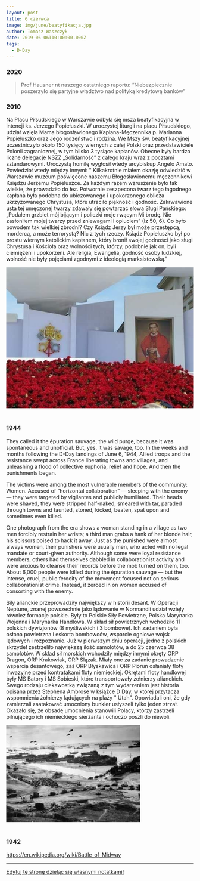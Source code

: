 ```yaml
---
layout: post
title: 6 czerwca
image: img/june/beatyfikacja.jpg
author: Tomasz Waszczyk
date: 2019-06-06T10:00:00.000Z
tags:
  - D-Day
---
```


### 2020

> Prof Hausner nt naszego ostatniego raportu: “Niebezpiecznie poszerzyło się partyjne władztwo nad polityką kredytową banków”

### 2010

Na Placu Piłsudskiego w Warszawie odbyła się msza beatyfikacyjna w intencji ks. Jerzego Popiełuszki.
W uroczystej liturgii na placu Piłsudskiego, udział wzięła Mama błogosławionego Kapłana-Męczennika p. Marianna Popiełuszko oraz Jego rodzeństwo i rodzina. We Mszy św.
beatyfikacyjnej uczestniczyło około 150 tysięcy wiernych z całej Polski oraz przedstawiciele Polonii zagranicznej, w tym blisko 3 tysiące kapłanów. Obecne były bardzo liczne delegacje NSZZ „Solidarność” z całego kraju wraz z
pocztami sztandarowymi.
Uroczystą homilę wygłosił wtedy arcybiskup Angelo Amato.
Powiedział wtedy między innymi:
" Kilkakrotnie miałem okazję odwiedzić w Warszawie muzeum poświęcone naszemu Błogosławionemu męczennikowi Księdzu Jerzemu Popiełuszce. Za każdym razem
wzruszenie było tak wielkie, że prowadziło do łez. Potwornie zeszpecona twarz tego łagodnego kapłana była podobna do ubiczowanego i upokorzonego oblicza ukrzyżowanego Chrystusa, które utraciło piękność i godność. Zakrwawione usta tej
umęczonej twarzy zdawały się powtarzać słowa Sługi Pańskiego: „Podałem grzbiet mój bijącym i policzki moje rwącym Mi brodę. Nie zasłoniłem mojej twarzy przed zniewagami i
opluciem” (Iz 50, 6). Co było powodem tak wielkiej zbrodni? Czy Ksiądz Jerzy był może przestępcą, mordercą, a
może terrorystą? Nic z tych rzeczy. Ksiądz Popiełuszko był po prostu wiernym katolickim kapłanem, który bronił swojej godności jako sługi Chrystusa i Kościoła oraz wolności tych,
którzy, podobnie jak on, byli ciemiężeni i
upokorzeni. Ale religia, Ewangelia, godność osoby ludzkiej, wolność nie były pojęciami zgodnymi z ideologią marksistowską."

<img src="./img/june/beatyfikacja.jpg"><br><br>

### 1944

They called it the épuration sauvage, the wild purge, because it was spontaneous and unofficial. But, yes, it was savage, too. In the weeks and months following the D-Day landings of June 6, 1944, Allied troops and the resistance swept across France liberating towns and villages, and unleashing a flood of collective euphoria, relief and hope. And then the punishments began.

The victims were among the most vulnerable members of the community: Women. Accused of “horizontal collaboration” — sleeping with the enemy — they were targeted by vigilantes and publicly humiliated. Their heads were shaved, they were stripped half-naked, smeared with tar, paraded through towns and taunted, stoned, kicked, beaten, spat upon and sometimes even killed.

One photograph from the era shows a woman standing in a village as two men forcibly restrain her wrists; a third man grabs a hank of her blonde hair, his scissors poised to hack it away. Just as the punished were almost always women, their punishers were usually men, who acted with no legal mandate or court-given authority. Although some were loyal resistance members, others had themselves dabbled in collaborationist activity and were anxious to cleanse their records before the mob turned on them, too. About 6,000 people were killed during the épuration sauvage — but the intense, cruel, public ferocity of the movement focused not on serious collaborationist crime. Instead, it zeroed in on women accused of consorting with the enemy.

Siły alianckie przeprowadziły największy w historii desant. W Operacji Neptune, znanej powszechnie jako lądowanie w Normandii udział wzięły również formacje polskie. Były to Polskie Siły Powietrzne, Polska Marynarka Wojenna i Marynarka Handlowa. W skład sił powietrznych wchodziło 11 polskich dywizjonów (8 myśliwskich i 3 bombowe). Ich zadaniem była osłona powietrzna i eskorta bombowców, wsparcie ogniowe wojsk lądowych i rozpoznanie. Już w pierwszym dniu operacji, jedno z polskich skrzydeł zestrzeliło największą ilość samolotów, a do 25 czerwca 38 samolotów. W skład sił morskich wchodziły między innymi okręty ORP Dragon, ORP Krakowiak, ORP Ślązak. Miały one za zadanie prowadzenie wsparcia desantowego, zaś ORP Błyskawica i ORP Piorun osłaniały floty inwazyjne przed kontratakami floty niemieckiej. Okrętami floty handlowej były MS Batory i MS Sobieski, które transportowały żołnierzy alianckich.
Swego rodzaju ciekawostką związaną z tym wydarzeniem jest historia opisana przez Stephena Ambrose w książce D Day, w której przytacza wspomnienia żołnierzy lądujących na plaży " Utah". Opowiadali oni, że gdy zamierzali zaatakować umocniony bunkier usłyszeli tylko jeden strzał. Okazało się, że obsadę umocnienia stanowili Polacy, którzy zastrzeli pilnującego ich niemieckiego sierżanta i ochoczo poszli do niewoli.

<img src="./img/june/dday.jpg"><br><br>

### 1942

https://en.wikipedia.org/wiki/Battle_of_Midway

---

<a href="https://github.com/TomaszWaszczyk/historia.waszczyk.com/edit/master/src/content/june-6.md" target="_blank">Edytuj tę stronę dzieląc się własnymi notatkami!</a>
